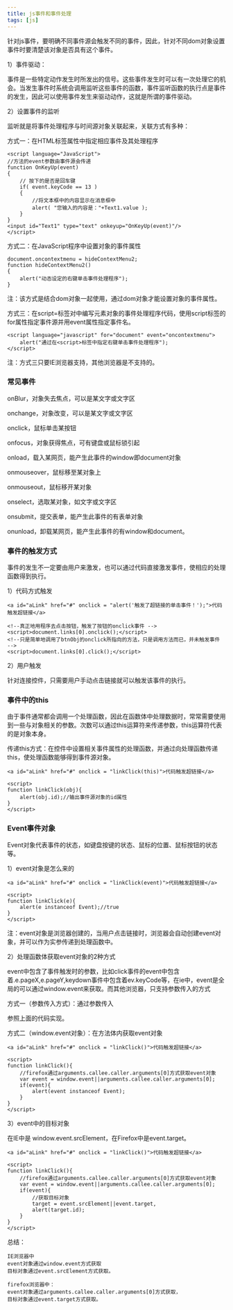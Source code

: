 ```yaml
---
title: js事件和事件处理
tags: [js]
---
```


针对js事件，要明确不同事件源会触发不同的事件，因此，针对不同dom对象设置事件时要清楚该对象是否具有这个事件。

1）事件驱动：

事件是一些特定动作发生时所发出的信号。这些事件发生时可以有一次处理它的机会。当发生事件时系统会调用监听这些事件的函数，事件监听函数的执行点是事件的发生，因此可以使用事件发生来驱动动作，这就是所谓的事件驱动。

2）设置事件的监听

监听就是将事件处理程序与时间源对象关联起来，关联方式有多种：

方式一：在HTML标签属性中指定相应事件及其处理程序

```
<script language="JavaScript"> 
//方法的event参数由事件源会传递
function OnKeyUp(event)
{ 
    // 按下的是否是回车键
    if( event.keyCode == 13 ) 
    {
        //将文本框中的内容显示在消息框中
        alert( "您输入的内容是："+Text1.value ); 
    }
}
<input id="Text1" type="text" onkeyup="OnKeyUp(event)"/>
</script> 
```

方式二：在JavaScript程序中设置对象的事件属性

```
document.oncontextmenu = hideContextMenu2;
function hideContextMenu2()
{
    alert("动态设定的右键单击事件处理程序"); 
}
```

注：该方式是结合dom对象一起使用，通过dom对象才能设置对象的事件属性。

方式三：在script=标签对中编写元素对象的事件处理程序代码，使用script标签的for属性指定事件源并用event属性指定事件名。

```
<script language="javascript" for="document" event="oncontextmenu">
    alert("通过在<script>标签中指定右键单击事件处理程序");
</script>
```

注：方式三只要IE浏览器支持，其他浏览器是不支持的。

### 常见事件

onBlur，对象失去焦点，可以是某文字或文字区

onchange，对象改变，可以是某文字或文字区

onclick，鼠标单击某按钮

onfocus，对象获得焦点，可有键盘或鼠标锁引起

onload，载入某网页，能产生此事件的window即document对象

onmouseover，鼠标移至某对象上

onmouseout，鼠标移开某对象

onselect，选取某对象，如文字或文字区

onsubmit，提交表单，能产生此事件的有表单对象

onunload，卸载某网页，能产生此事件的有window和document。

### 事件的触发方式

事件的发生不一定要由用户来激发，也可以通过代码直接激发事件，使相应的处理函数得到执行。

1）代码方式触发

```
<a id="aLink" href="#" onclick = "alert('触发了超链接的单击事件！');">代码触发超链接</a>

<!--真正地用程序去点击按钮，触发了按钮的onclick事件 -->
<script>document.links[0].onclick();</script>
<!--只是简单地调用了btnObj的onclick所指向的方法，只是调用方法而已，并未触发事件 -->
<script>document.links[0].click();</script>
```

2）用户触发

针对连接控件，只需要用户手动点击链接就可以触发该事件的执行。

### 事件中的this

由于事件通常都会调用一个处理函数，因此在函数体中处理数据时，常常需要使用到一些与对象相关的参数。次数可以通过this运算符来传递参数，this运算符代表的是对象本身。

传递this方式：在控件中设置相关事件属性的处理函数，并通过向处理函数传递this，使处理函数能够得到事件源对象。

```
<a id="aLink" href="#" onclick = "linkClick(this)">代码触发超链接</a>

<script>
function linkClick(obj){
    alert(obj.id);//输出事件源对象的id属性
}
</script>
```

### Event事件对象

Event对象代表事件的状态，如键盘按键的状态、鼠标的位置、鼠标按钮的状态等。

1）event对象是怎么来的

```
<a id="aLink" href="#" onclick = "linkClick(event)">代码触发超链接</a>

<script>
function linkClick(e){
    alert(e instanceof Event);//true
}
</script>
```

注：event对象是浏览器创建的，当用户点击链接时，浏览器会自动创建event对象，并可以作为实参传递到处理函数中。

2）处理函数体获取event对象的2种方式

event中包含了事件触发时的参数，比如click事件的event中包含着.e.pageX,e.pageY,keydown事件中包含着ev.keyCode等，在ie中，event是全局的可以通过window.event来获取。而其他浏览器，只支持参数传入的方式

方式一（参数传入方式）：通过参数传入

参照上面的代码实现。

方式二（window.event对象）：在方法体内获取event对象

```
<a id="aLink" href="#" onclick = "linkClick()">代码触发超链接</a>

<script>
function linkClick(){
    //firefox通过arguments.callee.caller.arguments[0]方式获取event对象
    var event = window.event||arguments.callee.caller.arguments[0];
    if(event){
        alert(event instanceof Event);
    }
}
</script>
```

3）event中的目标对象

在IE中是 window.event.srcElement，在Firefox中是event.target。

```
<a id="aLink" href="#" onclick = "linkClick()">代码触发超链接</a>

<script>
function linkClick(){
    //firefox通过arguments.callee.caller.arguments[0]方式获取event对象
    var event = window.event||arguments.callee.caller.arguments[0];
    if(event){
        //获取目标对象
        target = event.srcElement||event.target,
        alert(target.id);
    }
}
</script>
```

总结：

```
IE浏览器中
event对象通过window.event方式获取
目标对象通过event.srcElement方式获取。

firefox浏览器中：
event对象通过arguments.callee.caller.arguments[0]方式获取，
目标对象通过event.target方式获取。
```